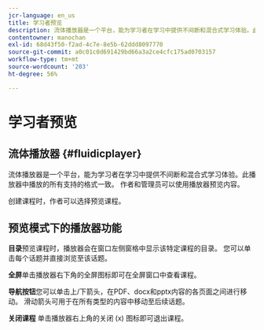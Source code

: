 ```yaml
---
jcr-language: en_us
title: 学习者预览
description: 流体播放器是一个平台，能为学习者在学习中提供不间断和混合式学习体验。此播放器中播放的所有支持的格式一致。 作者和管理员可以使用播放器预览内容。
contentowner: manochan
exl-id: 68d43f50-f2ad-4c7e-8e5b-62ddd8097770
source-git-commit: a0c01c0d691429bd66a3a2ce4cfc175ad0703157
workflow-type: tm+mt
source-wordcount: '203'
ht-degree: 56%

---
```


# 学习者预览

## 流体播放器 {#fluidicplayer}

流体播放器是一个平台，能为学习者在学习中提供不间断和混合式学习体验。此播放器中播放的所有支持的格式一致。 作者和管理员可以使用播放器预览内容。

创建课程时，作者可以选择预览课程。

## 预览模式下的播放器功能

**目录**&#x200B;预览课程时，播放器会在窗口左侧窗格中显示该特定课程的目录。 您可以单击每个话题并直接浏览至该话题。

**全屏**&#x200B;单击播放器右下角的全屏图标即可在全屏窗口中查看课程。

**导航按钮**&#x200B;您可以单击上/下箭头，在PDF、docx和pptx内容的各页面之间进行移动。 滑动箭头可用于在所有类型的内容中移动至后续话题。

**关闭课程** 单击播放器右上角的关闭 (x) 图标即可退出课程。
